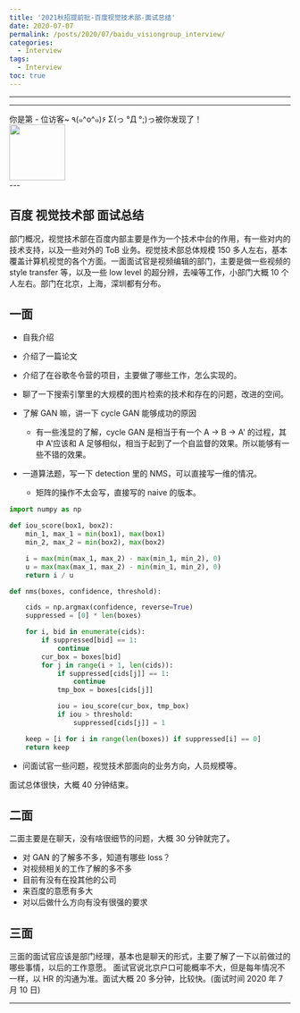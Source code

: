 ```yaml
---
title: '2021秋招提前批-百度视觉技术部-面试总结'
date: 2020-07-07
permalink: /posts/2020/07/baidu_visiongroup_interview/
categories:
  - Interview
tags:
  - Interview
toc: true
---
```


---

---

<div>
<div class="button01">
      <visited_a href="#" display:inline>你是第<span data-hk-page="current"> - </span>位访客~</visited_a>
      <visited_p class="top">٩(๑^o^๑)۶</visited_p>
      <visited_p class="bottom">Σ(っ °Д °;)っ被你发现了！</visited_p>
</div>
<img align="center" width="100" src="{{ site.url }}/images/static/take_me.gif" alt="" display:inline>
</div>
---

## 百度 视觉技术部 面试总结

部门概况，视觉技术部在百度内部主要是作为一个技术中台的作用，有一些对内的技术支持，以及一些对外的 ToB 业务。视觉技术部总体规模 150 多人左右，基本覆盖计算机视觉的各个方面。一面面试官是视频编辑的部门，主要是做一些视频的 style transfer 等，以及一些 low level 的超分辨，去噪等工作，小部门大概 10 个人左右。部门在北京，上海，深圳都有分布。

## 一面

- 自我介绍

- 介绍了一篇论文

- 介绍了在谷歌冬令营的项目，主要做了哪些工作，怎么实现的。

- 聊了一下搜索引擎里的大规模的图片检索的技术和存在的问题，改进的空间。

- 了解 GAN 嘛，讲一下 cycle GAN 能够成功的原因

  - 有一些浅显的了解，cycle GAN 是相当于有一个 A -> B -> A' 的过程，其中 A'应该和 A 足够相似，相当于起到了一个自监督的效果。所以能够有一些不错的效果。

- 一道算法题，写一下 detection 里的 NMS，可以直接写一维的情况。
  - 矩阵的操作不太会写，直接写的 naive 的版本。

```python
import numpy as np

def iou_score(box1, box2):
    min_1, max_1 = min(box1), max(box1)
    min_2, max_2 = min(box2), max(box2)

    i = max(min(max_1, max_2) - max(min_1, min_2), 0)
    u = max(max(max_1, max_2) - min(min_1, min_2), 0)
    return i / u

def nms(boxes, confidence, threshold):

    cids = np.argmax(confidence, reverse=True)
    suppressed = [0] * len(boxes)

    for i, bid in enumerate(cids):
        if suppressed[bid] == 1:
            continue
        cur_box = boxes[bid]
        for j in range(i + 1, len(cids)):
            if suppressed[cids[j]] == 1:
                continue
            tmp_box = boxes[cids[j]]

            iou = iou_score(cur_box, tmp_box)
            if iou > threshold:
                suppressed[cids[j]] = 1

    keep = [i for i in range(len(boxes)) if suppressed[i] == 0]
    return keep
```

- 问面试官一些问题，视觉技术部面向的业务方向，人员规模等。

面试总体很快，大概 40 分钟结束。

## 二面

二面主要是在聊天，没有啥很细节的问题，大概 30 分钟就完了。

- 对 GAN 的了解多不多，知道有哪些 loss？
- 对视频相关的工作了解的多不多
- 目前有没有在投其他的公司
- 来百度的意愿有多大
- 对以后做什么方向有没有很强的要求

## 三面

三面的面试官应该是部门经理，基本也是聊天的形式，主要了解了一下以前做过的哪些事情，以后的工作意愿。
面试官说北京户口可能概率不大，但是每年情况不一样，以 HR 的沟通为准。面试大概 20 多分钟，比较快。(面试时间 2020 年 7 月 10 日)

---

<div data-hk-top-pages="5"> </div>
